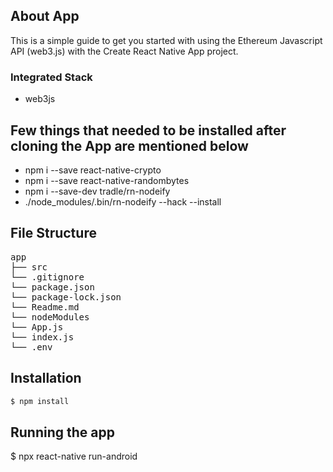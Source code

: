 ## About App

This is a simple guide to get you started with using the Ethereum Javascript API (web3.js) with the Create React Native App project.

### Integrated Stack

- web3js

## Few things that needed to be installed after cloning the App are mentioned below

- npm i --save react-native-crypto
- npm i --save react-native-randombytes
- npm i --save-dev tradle/rn-nodeify
- ./node_modules/.bin/rn-nodeify --hack --install

## File Structure

<pre>
app    
├── src  
└── .gitignore  
└── package.json  
└── package-lock.json  
└── Readme.md  
└── nodeModules  
└── App.js  
└── index.js  
└── .env  
</pre>

## Installation

```bash
$ npm install
```

## Running the app

$ npx react-native run-android
